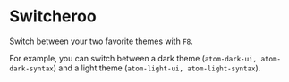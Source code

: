 # Switcheroo

Switch between your two favorite themes with `F8`.

For example, you can switch between a dark theme (`atom-dark-ui, atom-dark-syntax`) and a light theme (`atom-light-ui, atom-light-syntax`).
